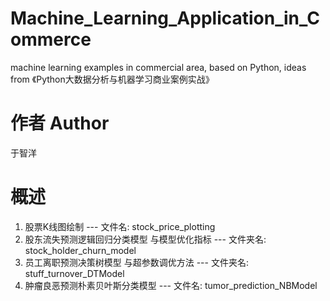 # Machine_Learning_Application_in_Commerce
machine learning examples in commercial area, based on Python, ideas from 《Python大数据分析与机器学习商业案例实战》

# 作者 Author
于智洋

# 概述
1. 股票K线图绘制 --- 文件名: stock_price_plotting
2. 股东流失预测逻辑回归分类模型 与模型优化指标  --- 文件夹名: stock_holder_churn_model
3. 员工离职预测决策树模型 与超参数调优方法 --- 文件夹名: stuff_turnover_DTModel
4. 肿瘤良恶预测朴素贝叶斯分类模型 --- 文件名: tumor_prediction_NBModel
